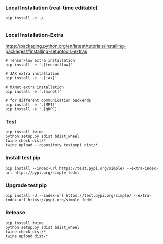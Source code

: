 ### Local Installation (real-time editable)
```
pip install -e ./


```

### Local Installation-Extra

https://packaging.python.org/en/latest/tutorials/installing-packages/#installing-setuptools-extras

```
# TensorFlow extra installation
pip install -e '.[tensorflow]'

# JAX extra installation
pip install -e '.[jax]'

# MXNet extra installation
pip install -e '.[mxnet]'

# for different communication backends
pip install -e '.[MPI]'
pip install -e '.[gRPC]'

```

### Test
```
pip install twine
python setup.py sdist bdist_wheel
twine check dist/*
twine upload --repository testpypi dist/*
```

### Install test pip
```
pip install --index-url https://test.pypi.org/simple/ --extra-index-url https://pypi.org/simple fedml
```

### Upgrade test pip
```
pip install -U --index-url https://test.pypi.org/simple/ --extra-index-url https://pypi.org/simple fedml
```

### Release
```
pip install twine
python setup.py sdist bdist_wheel
twine check dist/*
twine upload dist/*
```